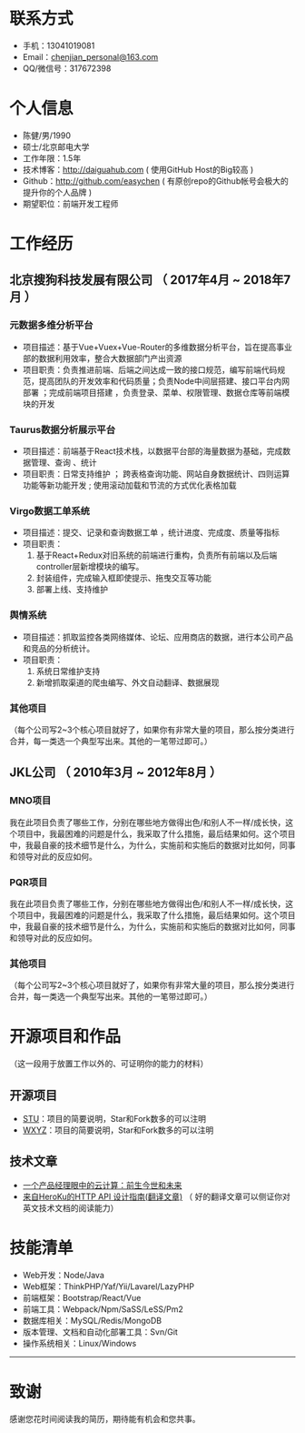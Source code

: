 # 联系方式
* 手机：13041019081 
* Email：chenjian_personal@163.com
* QQ/微信号：317672398

# 个人信息

* 陈健/男/1990
* 硕士/北京邮电大学
* 工作年限：1.5年
* 技术博客：http://daiguahub.com ( 使用GitHub Host的Big较高 )
* Github：http://github.com/easychen ( 有原创repo的Github帐号会极大的提升你的个人品牌 )
* 期望职位：前端开发工程师


# 工作经历

## 北京搜狗科技发展有限公司 （ 2017年4月 ~ 2018年7月 ）

### 元数据多维分析平台
- 项目描述：基于Vue+Vuex+Vue-Router的多维数据分析平台，旨在提高事业部的数据利用效率，整合大数据部门产出资源
- 项目职责：负责推进前端、后端之间达成一致的接口规范，编写前端代码规范，提高团队的开发效率和代码质量；负责Node中间层搭建、接口平台内网部署 ；完成前端项目搭建 ，负责登录、菜单、权限管理、数据仓库等前端模块的开发

### Taurus数据分析展示平台
- 项目描述：前端基于React技术栈，以数据平台部的海量数据为基础，完成数据管理、查询 、统计
- 项目职责：日常支持维护 ； 跨表格查询功能、网站自身数据统计、四则运算功能等新功能开发 ; 使用滚动加载和节流的方式优化表格加载


### Virgo数据工单系统
- 项目描述：提交、记录和查询数据工单 ，统计进度、完成度、质量等指标
- 项目职责：
    1. 基于React+Redux对旧系统的前端进行重构，负责所有前端以及后端controller层新增模块的编写。
    2. 封装组件，完成输入框即使提示、拖曳交互等功能
    2. 部署上线、支持维护

### 舆情系统
- 项目描述：抓取监控各类网络媒体、论坛、应用商店的数据，进行本公司产品和竞品的分析统计。
- 项目职责：
    1. 系统日常维护支持
    2. 新增抓取渠道的爬虫编写、外文自动翻译、数据展现

### 其他项目

（每个公司写2~3个核心项目就好了，如果你有非常大量的项目，那么按分类进行合并，每一类选一个典型写出来。其他的一笔带过即可。）

## JKL公司 （ 2010年3月 ~ 2012年8月 ）

### MNO项目

我在此项目负责了哪些工作，分别在哪些地方做得出色/和别人不一样/成长快，这个项目中，我最困难的问题是什么，我采取了什么措施，最后结果如何。这个项目中，我最自豪的技术细节是什么，为什么，实施前和实施后的数据对比如何，同事和领导对此的反应如何。

### PQR项目

我在此项目负责了哪些工作，分别在哪些地方做得出色/和别人不一样/成长快，这个项目中，我最困难的问题是什么，我采取了什么措施，最后结果如何。这个项目中，我最自豪的技术细节是什么，为什么，实施前和实施后的数据对比如何，同事和领导对此的反应如何。

### 其他项目

（每个公司写2~3个核心项目就好了，如果你有非常大量的项目，那么按分类进行合并，每一类选一个典型写出来。其他的一笔带过即可。）

# 开源项目和作品

（这一段用于放置工作以外的、可证明你的能力的材料）

## 开源项目
* [STU](http://github.com/yourname/projectname)：项目的简要说明，Star和Fork数多的可以注明
* [WXYZ](http://github.com/yourname/projectname)：项目的简要说明，Star和Fork数多的可以注明

## 技术文章
* [一个产品经理眼中的云计算：前生今世和未来](http://get.jobdeer.com/706.get)
* [来自HeroKu的HTTP API 设计指南(翻译文章)](http://get.jobdeer.com/343.get) （ 好的翻译文章可以侧证你对英文技术文档的阅读能力）

# 技能清单
* Web开发：Node/Java
* Web框架：ThinkPHP/Yaf/Yii/Lavarel/LazyPHP
* 前端框架：Bootstrap/React/Vue
* 前端工具：Webpack/Npm/SaSS/LeSS/Pm2
* 数据库相关：MySQL/Redis/MongoDB
* 版本管理、文档和自动化部署工具：Svn/Git
* 操作系统相关：Linux/Windows

- - -
# 致谢

感谢您花时间阅读我的简历，期待能有机会和您共事。